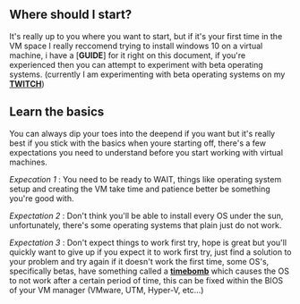 Where should I start?
-----

It's really up to you where you want to start, but if it's your first time in the VM space I really reccomend trying to install windows 10 on a virtual machine, i have a [**GUIDE**] for it right on this document, if you're experienced then you can attempt to experiment with beta operating systems. (currently I am experimenting with beta operating systems on my [**TWITCH**](https://www.twitch.tv/mckidlet))

Learn the basics
-----

You can always dip your toes into the deepend if you want but it's really best if you stick with the basics when youre starting off, there's a few expectations you need to understand before you start working with virtual machines.

*Expecation 1* : You need to be ready to WAIT, things like operating system setup and creating the VM take time and patience better be something you're good with.

*Expectation 2* : Don't think you'll be able to install every OS under the sun, unfortunately, there's some operating systems that plain just do not work.

*Expectation 3* : Don't expect things to work first try, hope is great but you'll quickly want to give up if you expect it to work first try, just find a solution to your problem and try again if it doesn't work the first time, some OS's, specifically betas, have something called a [**timebomb**](https://betawiki.net/wiki/Timebomb) which causes the OS to not work after a certain period of time, this can be fixed within the BIOS of your VM manager (VMware, UTM, Hyper-V, etc...)
